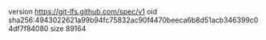 version https://git-lfs.github.com/spec/v1
oid sha256:4943022621a99b94fc75832ac90f4470beeca6b8d51acb346399c04df7f84080
size 89164
